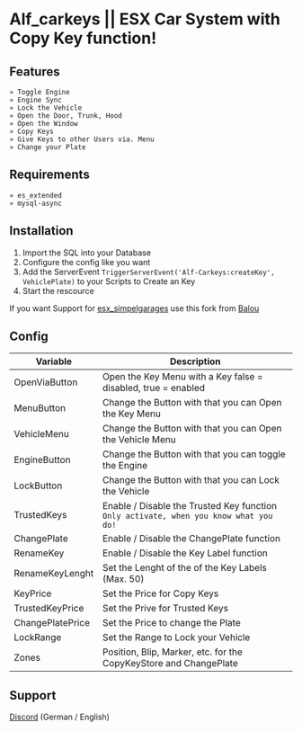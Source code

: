 # Alf_carkeys || ESX Car System with Copy Key function!

## Features
```
» Toggle Engine
» Engine Sync
» Lock the Vehicle
» Open the Door, Trunk, Hood
» Open the Window
» Copy Keys
» Give Keys to other Users via. Menu
» Change your Plate
```

## Requirements
```
» es_extended
» mysql-async
```

## Installation
1. Import the SQL into your Database
2. Configure the config like you want
3. Add the ServerEvent ```TriggerServerEvent('Alf-Carkeys:createKey', VehiclePlate)``` to your Scripts to Create an Key
4. Start the rescource

If you want Support for [esx_simpelgarages](https://github.com/arnevdaele/esx_simplegarages) use this fork from [Balou](https://github.com/derBalou/alf_carkeys_simplegarages)

## Config 
Variable |  Description
------------- | -------------
OpenViaButton | Open the Key Menu with a Key false = disabled, true = enabled
MenuButton | Change the Button with that you can Open the Key Menu
VehicleMenu | Change the Button with that you can Open the Vehicle Menu
EngineButton | Change the Button with that you can toggle the Engine
LockButton | Change the Button with that you can Lock the Vehicle
TrustedKeys | Enable / Disable the Trusted Key function `Only activate, when you know what you do!`
ChangePlate | Enable / Disable the ChangePlate function
RenameKey | Enable / Disable the Key Label function
RenameKeyLenght | Set the Lenght of the of the Key Labels (Max. 50)
KeyPrice | Set the Price for Copy Keys
TrustedKeyPrice | Set the Prive for Trusted Keys
ChangePlatePrice | Set the Price to change the Plate
LockRange | Set the Range to Lock your Vehicle
Zones | Position, Blip, Marker, etc. for the CopyKeyStore and ChangePlate 

## Support

[Discord](https://discord.gg/6jsHUVMh8G) (German / English)
